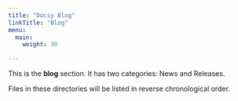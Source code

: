 ```yaml
---
title: "Docsy Blog"
linkTitle: "Blog"
menu:
  main:
    weight: 30

---
```



This is the **blog** section. It has two categories: News and Releases.

Files in these directories will be listed in reverse chronological order.

